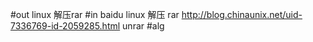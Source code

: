 #out
linux 解压rar
#in
baidu linux 解压 rar
http://blog.chinaunix.net/uid-7336769-id-2059285.html
unrar
#alg
